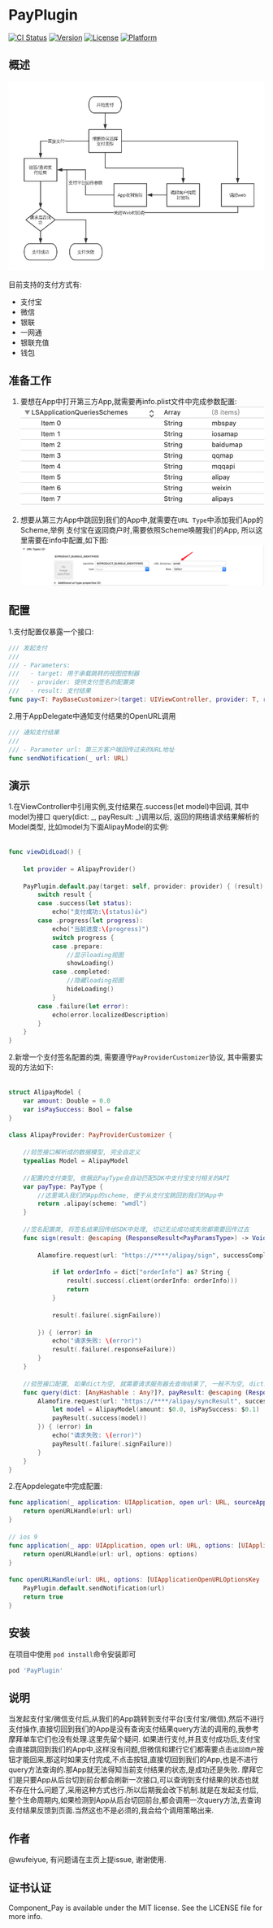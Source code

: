 # PayPlugin

[![CI Status](https://img.shields.io/travis/eppeo/PayPlugin.svg?style=flat)](https://travis-ci.org/eppeo/PayPlugin)
[![Version](https://img.shields.io/cocoapods/v/PayPlugin.svg?style=flat)](https://cocoapods.org/pods/PayPlugin)
[![License](https://img.shields.io/cocoapods/l/PayPlugin.svg?style=flat)](https://cocoapods.org/pods/PayPlugin)
[![Platform](https://img.shields.io/cocoapods/p/PayPlugin.svg?style=flat)](https://cocoapods.org/pods/PayPlugin)

## 概述

![Design](https://raw.githubusercontent.com/wufeiyue/PayPlugin/master/Resources/Design.png)


目前支持的支付方式有:

- 支付宝
- 微信
- 银联
- 一网通
- 银联充值
- 钱包

## 准备工作
1. 要想在App中打开第三方App,就需要再info.plist文件中完成参数配置:
![Design](https://raw.githubusercontent.com/wufeiyue/PayPlugin/master/Resources/openURL@2x.png)

2. 想要从第三方App中跳回到我们的App中,就需要在`URL Type`中添加我们App的Scheme,举例
支付宝在返回商户时,需要依照Scheme唤醒我们的App, 所以这里需要在info中配置,如下图:
![info](https://raw.githubusercontent.com/wufeiyue/PayPlugin/master/Resources/info@2x.png)

## 配置

1.支付配置仅暴露一个接口:

```swift
/// 发起支付
///
/// - Parameters:
///   - target: 用于承载跳转的视图控制器
///   - provider: 提供支付签名的配置类
///   - result: 支付结果
func pay<T: PayBaseCustomizer>(target: UIViewController, provider: T, result: @escaping (PayResult<T.Model>) -> Void) 
```
2.用于AppDelegate中通知支付结果的OpenURL调用

```swift
/// 通知支付结果
///
/// - Parameter url: 第三方客户端回传过来的URL地址
func sendNotification(_ url: URL) 
```
## 演示

1.在ViewController中引用实例,支付结果在.success(let model)中回调, 其中model为接口 query(dict: _, payResult: _)调用以后, 返回的网络请求结果解析的Model类型, 比如model为下面AlipayModel的实例:

```swift

func viewDidLoad() {

    let provider = AlipayProvider()

    PayPlugin.default.pay(target: self, provider: provider) { (result) in
        switch result {
        case .success(let status):
            echo("支付成功:\(status)👍")
        case .progress(let progress):
            echo("当前进度:\(progress)")
            switch progress {
            case .prepare:
                //显示loading视图
                showLoading()
            case .completed:
                //隐藏loading视图
                hideLoading()
            }
        case .failure(let error):
            echo(error.localizedDescription)
        }
    }
}

```
2.新增一个支付签名配置的类, 需要遵守`PayProviderCustomizer`协议, 其中需要实现的方法如下:

```swift

struct AlipayModel {
    var amount: Double = 0.0
    var isPaySuccess: Bool = false
}

class AlipayProvider: PayProviderCustomizer {

    //验签接口解析成的数据模型, 完全自定义
    typealias Model = AlipayModel

    //配置的支付类型, 依据此PayType会自动匹配SDK中支付宝支付相关的API
    var payType: PayType {
        //这里填入我们的App的scheme, 便于从支付宝跳回到我们的App中 
        return .alipay(scheme: "wmdl")
    }

    //签名配置类, 将签名结果回传给SDK中处理, 切记无论成功或失败都需要回传过去
    func sign(result: @escaping (ResponseResult<PayParamsType>) -> Void) {

        Alamofire.request(url: "https://****/alipay/sign", successCompletion: { dict in

            if let orderInfo = dict["orderInfo"] as? String {
                result(.success(.client(orderInfo: orderInfo)))
                return
            }

            result(.failure(.signFailure))

        }) { (error) in
            echo("请求失败: \(error)")
            result(.failure(.responseFailure))
        }
    }

    //验签接口配置, 如果dict为空, 就需要请求服务器去查询结果了, 一般不为空, dict为调用支付宝SDK验签接口返回的数据, 需保证Appdelegate中有配置, 此方法才会被调用
    func query(dict: [AnyHashable : Any?]?, payResult: @escaping (ResponseResult<Int>) -> Void) {
        Alamofire.request(url: "https://****/alipay/syncResult", successCompletion: {
            let model = AlipayModel(amount: $0.0, isPaySuccess: $0.1)
            payResult(.success(model))
        }) { (error) in
            echo("请求失败: \(error)")
            payResult(.failure(.signFailure))
        }
    }
}

```

2.在Appdelegate中完成配置:

```swift
func application(_ application: UIApplication, open url: URL, sourceApplication: String?, annotation: Any) -> Bool {
    return openURLHandle(url: url)
}

// ios 9
func application(_ app: UIApplication, open url: URL, options: [UIApplicationOpenURLOptionsKey : Any] = [:]) -> Bool {
    return openURLHandle(url: url, options: options)
}

func openURLHandle(url: URL, options: [UIApplicationOpenURLOptionsKey : Any] = [:]) -> Bool {
    PayPlugin.default.sendNotification(url)
    return true
}
```

## 安装

在项目中使用 `pod install`命令安装即可

```ruby
pod 'PayPlugin'
```

## 说明
当发起支付宝/微信支付后,从我们的App跳转到支付平台(支付宝/微信),然后不进行支付操作,直接切回到我们的App是没有查询支付结果query方法的调用的,我参考摩拜单车它们也没有处理.这里先留个疑问. 如果进行支付,并且支付成功后,支付宝会直接跳回到我们的App中,这样没有问题,但微信和建行它们都需要点击`返回商户`按钮才能回来,那这时如果支付完成,不点击按钮,直接切回到我们的App,也是不进行query方法查询的.那App就无法得知当前支付结果的状态,是成功还是失败. 摩拜它们是只要App从后台切到前台都会刷新一次接口,可以查询到支付结果的状态也就不存在什么问题了,采用这种方式也行.所以后期我会改下机制.就是在发起支付后,整个生命周期内,如果检测到App从后台切回前台,都会调用一次query方法,去查询支付结果反馈到页面.当然这也不是必须的,我会给个调用策略出来.

## 作者
@wufeiyue, 有问题请在主页上提issue, 谢谢使用.

## 证书认证

Component_Pay is available under the MIT license. See the LICENSE file for more info.
